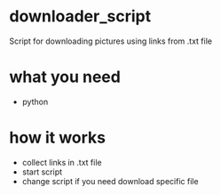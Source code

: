# downloader_script
Script for downloading pictures using links from .txt file

# what you need
* python

# how it works
* collect links in .txt file
* start script
* change script if you need download specific file
